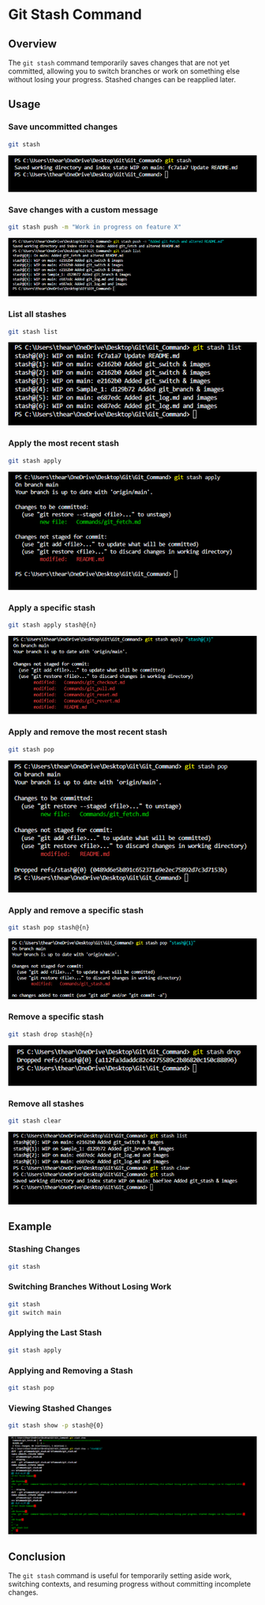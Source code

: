 # Git Stash Command  

## Overview  
The `git stash` command temporarily saves changes that are not yet committed, allowing you to switch branches or work on something else without losing your progress. Stashed changes can be reapplied later.  

## Usage  

### Save uncommitted changes  

```sh
git stash
```  
![1](../Images/Git_stash/1.png)

### Save changes with a custom message  

```sh
git stash push -m "Work in progress on feature X"
```
![2](../Images/Git_stash/2.png)  

### List all stashes  

```sh
git stash list
```  
![3](../Images/Git_stash/3.png)

### Apply the most recent stash  

```sh
git stash apply
``` 
![4](../Images/Git_stash/4.png) 

### Apply a specific stash  

```sh
git stash apply stash@{n}
```  
![9](../Images/Git_stash/9.png)

### Apply and remove the most recent stash  

```sh
git stash pop
```  
![5](../Images/Git_stash/5.png)

### Apply and remove a specific stash  

```sh
git stash pop stash@{n}
```  
![6](../Images/Git_stash/6.png)

### Remove a specific stash  

```sh
git stash drop stash@{n}
```  
![7](../Images/Git_stash/7.png)

### Remove all stashes  

```sh
git stash clear
```  
![10](../Images/Git_stash/10.png)

## Example  

### Stashing Changes  

```sh
git stash
```  

### Switching Branches Without Losing Work  

```sh
git stash
git switch main
```  

### Applying the Last Stash  

```sh
git stash apply
```  

### Applying and Removing a Stash  

```sh
git stash pop
```  

### Viewing Stashed Changes  

```sh
git stash show -p stash@{0}
```  
![8](../Images/Git_stash/8.png)

## Conclusion  

The `git stash` command is useful for temporarily setting aside work, switching contexts, and resuming progress without committing incomplete changes.  
